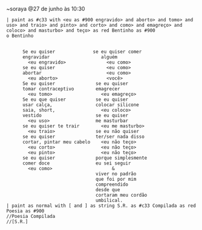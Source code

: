 ~soraya
@27 de junho às 10:30

    | paint as #c33 with <eu as #900 engravido> and aborto> and tomo> and uso> and traio> and pinto> and corto> and como> and emagreço> and coloco> and masturbo> and teço> as red Bentinho as #900
    o Bentinho


          Se eu quiser              se eu quiser comer
          engravidar                   alguém
            <eu engravido>               <eu como>
          se eu quiser                   <eu como>
          abortar                        <eu como>
            <eu aborto>                  <você>
          Se eu quiser               se eu quiser
          tomar contraceptivo        emagrecer
            <eu tomo>                  <eu emagreço>
          Se eu que quiser           se eu quiser
          usar calça,                colocar silicone
          saia, short,                 <eu coloco>
          vestido                    se eu quiser
            <eu uso>                 me masturbar
          se eu quiser te trair        <eu me masturbo>
            <eu traio>               se eu não quiser
          se eu quiser               ter/ser nada disso
          cortar, pintar meu cabelo    <eu não teço>
            <eu corto>                 <eu não teço>
            <eu pinto>                 <eu não teço>
          se eu quiser               porque simplesmente
          comer doce                 eu sei seguir
            <eu como>                      &
                                     viver no padrão
                                     que foi por mim
                                     compreendido
                                     desde que
                                     cortaram meu cordão
                                     umbilical.
    | paint as normal with [ and ] as string S.R. as #c33 Compilada as red Poesia as #900
    //Poesia Compilada
    //[S.R.]
